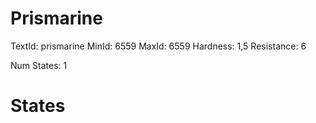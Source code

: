 # Prismarine
TextId: prismarine
MinId: 6559
MaxId: 6559
Hardness: 1,5
Resistance: 6

Num States: 1
# States
```

```